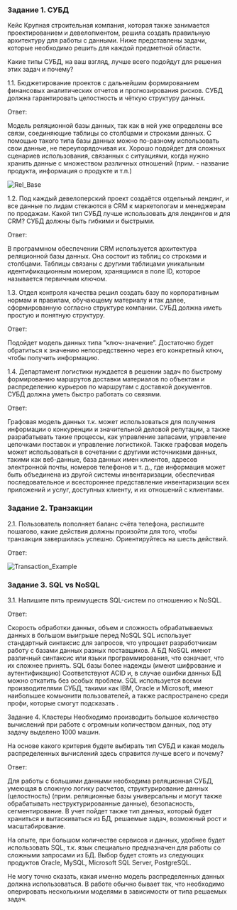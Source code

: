 ### Задание 1. СУБД

Кейс
Крупная строительная компания, которая также занимается проектированием и девелопментом, решила создать правильную архитектуру для работы с данными. Ниже представлены задачи, которые необходимо решить для каждой предметной области.

Какие типы СУБД, на ваш взгляд, лучше всего подойдут для решения этих задач и почему?

1.1. Бюджетирование проектов с дальнейшим формированием финансовых аналитических отчетов и прогнозирования рисков. СУБД должна гарантировать целостность и чёткую структуру данных.

Ответ:

Модель реляционной базы данных, так как в ней уже определены все связи, соединяющие таблицы со столбцами и строками данных. С помощью такого типа базы данных можно по-разному использовать свои данные, не переупорядочивая их. Хорошо подойдет для сложных сценариев использования, связанных с ситуациями, когда нужно хранить данные с множеством различных отношений (прим. - название продукта, информация о продукте и т.п.)

![Rel_Base](https://github.com/ARMSHK/HW-SYS-19/blob/main/img/Rel_Base.png)

1.2. Под каждый девелоперский проект создаётся отдельный лендинг, и все данные по лидам стекаются в CRM к маркетологам и менеджерам по продажам. Какой тип СУБД лучше использовать для лендингов и для CRM? СУБД должны быть гибкими и быстрыми.

Ответ:

В программном обеспечении CRM используется архитектура реляционной базы данных. Она состоит из таблиц со строками и столбцами. Таблицы связаны с другими таблицами уникальным идентификационным номером, хранящимся в поле ID, которое называется первичным ключом.

1.3. Отдел контроля качества решил создать базу по корпоративным нормам и правилам, обучающему материалу и так далее, сформированную согласно структуре компании. СУБД должна иметь простую и понятную структуру.

Ответ:

Подойдет модель данных типа “ключ-значение”. Достаточно будет обратиться к значению непосредственно через его конкретный ключ, чтобы получить информацию. 

1.4. Департамент логистики нуждается в решении задач по быстрому формированию маршрутов доставки материалов по объектам и распределению курьеров по маршрутам с доставкой документов. СУБД должна уметь быстро работать со связями.

Ответ:

Графовая модель данных т.к. может использоваться для получения информации о конкуренции и значительной деловой репутации, а также разрабатывать такие процессы, как управление запасами, управление цепочками поставок и управление логистикой. Также графовая модель  может использоваться в сочетании с другими источниками данных, такими как веб-данные, база данных имен клиентов, адресов электронной почты, номеров телефонов и т. д., где информация может быть объединена из другой системы инвентаризации, обеспечивая последовательное и всестороннее представление инвентаризации всех приложений и услуг, доступных клиенту, и их отношений с клиентами. 

### Задание 2. Транзакции

2.1. Пользователь пополняет баланс счёта телефона, распишите пошагово, какие действия должны произойти для того, чтобы транзакция завершилась успешно. Ориентируйтесь на шесть действий.

Ответ:

![Transaction_Example](https://github.com/ARMSHK/HW-SYS-19/blob/main/img/Transaction_Example.png)

### Задание 3. SQL vs NoSQL
3.1. Напишите пять преимуществ SQL-систем по отношению к NoSQL.

Ответ:

Скорость обработки данных, объем и сложность обрабатываемых данных в большом выигрыше перед NoSQL
SQL использует стандартный синтаксис для запросов, что упрощает разработчикам работу с базами данных разных поставщиков. А БД NoSQL имеют различный синтаксис или языки программирования, что означает, что их сложнее принять.
SQL базы более надежды (имеют шифрование и аутентификацию) 
Соответствуют ACID и, в случае ошибки данных БД можно откатить без особых проблем. 
SQL используется всеми производителями СУБД, такими как IBM, Oracle и Microsoft, имеют наибольшее комьюнити пользователей, а также распространено среди профи, которые смогут подсказать .

Задание 4. Кластеры
Необходимо производить большое количество вычислений при работе с огромным количеством данных, под эту задачу выделено 1000 машин.

На основе какого критерия будете выбирать тип СУБД и какая модель распределенных вычислений здесь справится лучше всего и почему?

Ответ:

Для работы с большими данными необходима реляционная СУБД, умеющая в сложную логику расчетов, структурирование данных (целостность) (прим. реляционные базы универсальны и могут также обрабатывать неструктурированные данные), безопасность, сегментирование. В учет пойдет также тип данных, который будет храниться и вытаскиваться из БД, решаемые задач, возможный рост и масштабирование.

На опыте, при большом количестве сервисов и данных,  удобнее будет использовать SQL, т.к. язык специально предназначен для работы со сложными запросами из БД. Выбор будет стоять из следующих продуктов Oracle, MySQL, Microsoft SQL Server, PostgreSQL.

Не могу точно сказать, какая именно модель распределенных данных должна использоваться. В работе обычно бывает так, что необходимо оперировать несколькими моделями в зависимости от типа решаемых задач.
